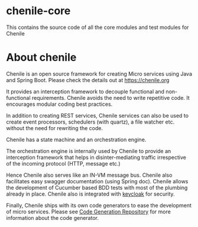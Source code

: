 # chenile-core
This contains the source code of all the core modules and test modules for Chenile

# About chenile

Chenile is an open source framework for creating Micro services using Java and Spring Boot. 
Please check the details out at https://chenile.org

It provides an interception framework to decouple functional and non-functional requirements.
Chenile avoids the need to write repetitive code. It encourages modular coding best practices. 

In addition to creating REST services, Chenile services can also be used to create event processors, 
schedulers (with quartz), a file watcher etc. without the need for rewriting the code. 

Chenile has a state machine and an orchestration engine.  

The orchestration engine is internally used by Chenile to provide an interception framework that helps in 
disinter-mediating traffic irrespective of the incoming protocol (HTTP, message etc.)

Hence Chenile also serves like an IN-VM message bus. Chenile also facilitates easy swagger documentation 
(using Spring doc). 
Chenile allows the development of Cucumber based BDD tests with most of the plumbing already in place.
Chenile also is integrated with [keycloak](https://www.keycloak.org/) for security. 

Finally, Chenile ships with its own code generators to ease the development of micro services. 
Please see [Code Generation Repository](https://github.com/rajakolluru/chenile-gen) for more information 
about the code generator.


